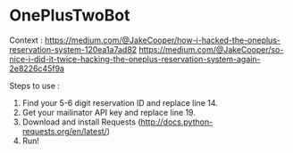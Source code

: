# OnePlusTwoBot

Context :
https://medium.com/@JakeCooper/how-i-hacked-the-oneplus-reservation-system-120ea1a7ad82
https://medium.com/@JakeCooper/so-nice-i-did-it-twice-hacking-the-oneplus-reservation-system-again-2e8226c45f9a

Steps to use :

1) Find your 5-6 digit reservation ID and replace line 14.    
2) Get your mailinator API key and replace line 19.    
3) Download and install Requests (http://docs.python-requests.org/en/latest/)    
4) Run!    
